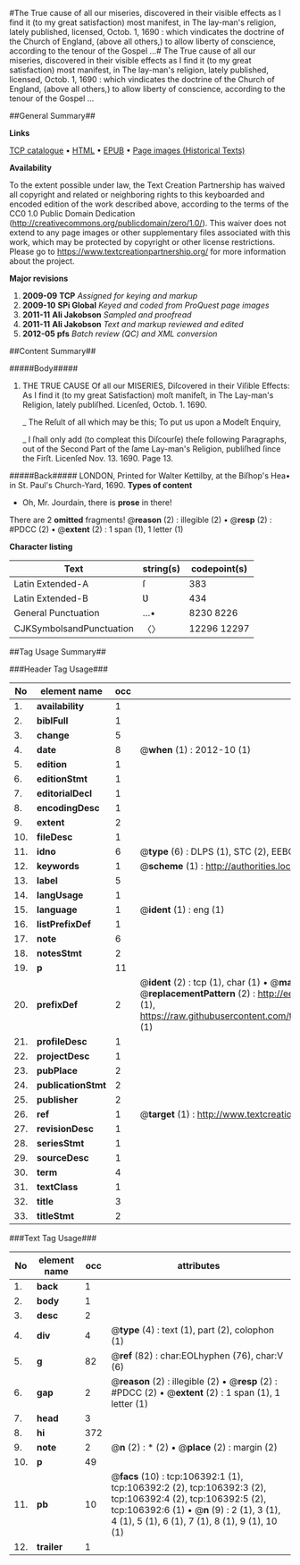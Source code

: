 #The True cause of all our miseries, discovered in their visible effects as I find it (to my great satisfaction) most manifest, in The lay-man's religion, lately published, licensed, Octob. 1, 1690 : which vindicates the doctrine of the Church of England, (above all others,) to allow liberty of conscience, according to the tenour of the Gospel ...#
The True cause of all our miseries, discovered in their visible effects as I find it (to my great satisfaction) most manifest, in The lay-man's religion, lately published, licensed, Octob. 1, 1690 : which vindicates the doctrine of the Church of England, (above all others,) to allow liberty of conscience, according to the tenour of the Gospel ...

##General Summary##

**Links**

[TCP catalogue](http://www.ota.ox.ac.uk/tcp/)  • 
[HTML](http://tei.it.ox.ac.uk/tcp/Texts-HTML/free/A63/A63461.html)  • 
[EPUB](http://tei.it.ox.ac.uk/tcp/Texts-EPUB/free/A63/A63461.epub) • 
[Page images (Historical Texts)](https://historicaltexts.jisc.ac.uk/eebo-17349909e)

**Availability**

To the extent possible under law, the Text Creation Partnership has waived all copyright and related or neighboring rights to this keyboarded and encoded edition of the work described above, according to the terms of the CC0 1.0 Public Domain Dedication (http://creativecommons.org/publicdomain/zero/1.0/). This waiver does not extend to any page images or other supplementary files associated with this work, which may be protected by copyright or other license restrictions. Please go to https://www.textcreationpartnership.org/ for more information about the project.

**Major revisions**

1. __2009-09__ __TCP__ *Assigned for keying and markup*
1. __2009-10__ __SPi Global__ *Keyed and coded from ProQuest page images*
1. __2011-11__ __Ali Jakobson__ *Sampled and proofread*
1. __2011-11__ __Ali Jakobson__ *Text and markup reviewed and edited*
1. __2012-05__ __pfs__ *Batch review (QC) and XML conversion*

##Content Summary##

#####Body#####

1. THE TRUE CAUSE Of all our MISERIES, Diſcovered in their Viſible Effects: As I find it (to my great Satisfaction) moſt manifeſt, in The Lay-man's Religion, lately publiſhed. Licenſed, Octob. 1. 1690.

    _ The Reſult of all which may be this; To put us upon a Modeſt Enquiry,

    _ I ſhall only add (to compleat this Diſcourſe) theſe following Paragraphs, out of the Second Part of the ſame Lay-man's Religion, publiſhed ſince the Firſt. Licenſed Nov. 13. 1690. Page 13.

#####Back#####
LONDON, Printed for Walter Kettilby, at the Biſhop's Hea• in St. Paul's Church-Yard, 1690.
**Types of content**

  * Oh, Mr. Jourdain, there is **prose** in there!

There are 2 **omitted** fragments! 
 @__reason__ (2) : illegible (2)  •  @__resp__ (2) : #PDCC (2)  •  @__extent__ (2) : 1 span (1), 1 letter (1)

**Character listing**


|Text|string(s)|codepoint(s)|
|---|---|---|
|Latin Extended-A|ſ|383|
|Latin Extended-B|Ʋ|434|
|General Punctuation|…•|8230 8226|
|CJKSymbolsandPunctuation|〈〉|12296 12297|

##Tag Usage Summary##

###Header Tag Usage###

|No|element name|occ|attributes|
|---|---|---|---|
|1.|__availability__|1||
|2.|__biblFull__|1||
|3.|__change__|5||
|4.|__date__|8| @__when__ (1) : 2012-10 (1)|
|5.|__edition__|1||
|6.|__editionStmt__|1||
|7.|__editorialDecl__|1||
|8.|__encodingDesc__|1||
|9.|__extent__|2||
|10.|__fileDesc__|1||
|11.|__idno__|6| @__type__ (6) : DLPS (1), STC (2), EEBO-CITATION (1), OCLC (1), VID (1)|
|12.|__keywords__|1| @__scheme__ (1) : http://authorities.loc.gov/ (1)|
|13.|__label__|5||
|14.|__langUsage__|1||
|15.|__language__|1| @__ident__ (1) : eng (1)|
|16.|__listPrefixDef__|1||
|17.|__note__|6||
|18.|__notesStmt__|2||
|19.|__p__|11||
|20.|__prefixDef__|2| @__ident__ (2) : tcp (1), char (1)  •  @__matchPattern__ (2) : ([0-9\-]+):([0-9IVX]+) (1), (.+) (1)  •  @__replacementPattern__ (2) : http://eebo.chadwyck.com/downloadtiff?vid=$1&page=$2 (1), https://raw.githubusercontent.com/textcreationpartnership/Texts/master/tcpchars.xml#$1 (1)|
|21.|__profileDesc__|1||
|22.|__projectDesc__|1||
|23.|__pubPlace__|2||
|24.|__publicationStmt__|2||
|25.|__publisher__|2||
|26.|__ref__|1| @__target__ (1) : http://www.textcreationpartnership.org/docs/. (1)|
|27.|__revisionDesc__|1||
|28.|__seriesStmt__|1||
|29.|__sourceDesc__|1||
|30.|__term__|4||
|31.|__textClass__|1||
|32.|__title__|3||
|33.|__titleStmt__|2||


###Text Tag Usage###

|No|element name|occ|attributes|
|---|---|---|---|
|1.|__back__|1||
|2.|__body__|1||
|3.|__desc__|2||
|4.|__div__|4| @__type__ (4) : text (1), part (2), colophon (1)|
|5.|__g__|82| @__ref__ (82) : char:EOLhyphen (76), char:V (6)|
|6.|__gap__|2| @__reason__ (2) : illegible (2)  •  @__resp__ (2) : #PDCC (2)  •  @__extent__ (2) : 1 span (1), 1 letter (1)|
|7.|__head__|3||
|8.|__hi__|372||
|9.|__note__|2| @__n__ (2) : * (2)  •  @__place__ (2) : margin (2)|
|10.|__p__|49||
|11.|__pb__|10| @__facs__ (10) : tcp:106392:1 (1), tcp:106392:2 (2), tcp:106392:3 (2), tcp:106392:4 (2), tcp:106392:5 (2), tcp:106392:6 (1)  •  @__n__ (9) : 2 (1), 3 (1), 4 (1), 5 (1), 6 (1), 7 (1), 8 (1), 9 (1), 10 (1)|
|12.|__trailer__|1||
